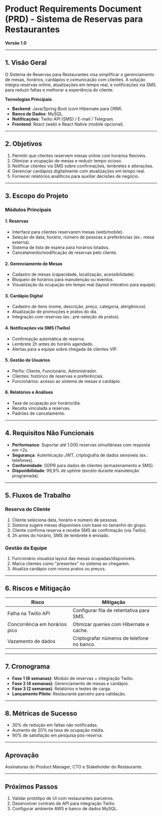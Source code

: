 # Product Requirements Document (PRD) - Sistema de Reservas para Restaurantes  
**Versão 1.0**  

---

## 1. Visão Geral  
O Sistema de Reservas para Restaurantes visa simplificar o gerenciamento de mesas, horários, cardápios e comunicação com clientes. A solução integra reservas online, atualizações em tempo real, e notificações via SMS para reduzir faltas e melhorar a experiência do cliente.  

**Tecnologias Principais**:  
- **Backend**: Java/Spring Boot (com Hibernate para ORM).  
- **Banco de Dados**: MySQL.  
- **Notificações**: Twilio API (SMS) / E-mail / Telegram.
- **Frontend**: React (web) e React Native (mobile opcional).  

---

## 2. Objetivos  
1. Permitir que clientes reservem mesas online com horários flexíveis.  
2. Otimizar a ocupação de mesas e reduzir tempo ocioso.  
3. Notificar clientes via SMS sobre confirmações, lembretes e alterações.  
4. Gerenciar cardápios digitalmente com atualizações em tempo real.  
5. Fornecer relatórios analíticos para auxiliar decisões de negócio.  

---

## 3. Escopo do Projeto  
### Módulos Principais  
#### **1. Reservas**  
- Interface para clientes reservarem mesas (web/mobile).  
- Seleção de data, horário, número de pessoas e preferências (ex.: mesa externa).  
- Sistema de lista de espera para horários lotados.  
- Cancelamento/modificação de reservas pelo cliente.  

#### **2. Gerenciamento de Mesas**  
- Cadastro de mesas (capacidade, localização, acessibilidade).  
- Bloqueio de horários para manutenção ou eventos.  
- Visualização da ocupação em tempo real (layout interativo para equipe).  

#### **3. Cardápio Digital**  
- Cadastro de itens (nome, descrição, preço, categoria, alergênicos).  
- Atualização de promoções e pratos do dia.  
- Integração com reservas (ex.: pré-seleção de pratos).  

#### **4. Notificações via SMS (Twilio)**  
- Confirmação automática de reserva.  
- Lembrete 2h antes do horário agendado.  
- Alertas para a equipe sobre chegada de clientes VIP.  

#### **5. Gestão de Usuários**  
- Perfis: Cliente, Funcionário, Administrador.  
- Clientes: histórico de reservas e preferências.  
- Funcionários: acesso ao sistema de mesas e cardápio.  

#### **6. Relatórios e Análises**  
- Taxa de ocupação por horário/dia.  
- Receita vinculada a reservas.  
- Padrões de cancelamento.  

---

## 4. Requisitos Não Funcionais  
- **Performance**: Suportar até 1.000 reservas simultâneas com resposta em <2s.  
- **Segurança**: Autenticação JWT, criptografia de dados sensíveis (ex.: telefones).  
- **Conformidade**: GDPR para dados de clientes (armazenamento e SMS).  
- **Disponibilidade**: 99,9% de uptime (exceto durante manutenção programada).  

---

## 5. Fluxos de Trabalho  
### **Reserva do Cliente**  
1. Cliente seleciona data, horário e número de pessoas.  
2. Sistema sugere mesas disponíveis com base no tamanho do grupo.  
3. Cliente confirma reserva e recebe SMS de confirmação (via Twilio).  
4. 2h antes do horário, SMS de lembrete é enviado.  

### **Gestão da Equipe**  
1. Funcionário visualiza layout das mesas ocupadas/disponíveis.  
2. Marca clientes como "presentes" no sistema ao chegarem.  
3. Atualiza cardápio com novos pratos ou preços.  

---

## 6. Riscos e Mitigação  
| **Risco**                     | **Mitigação**                                   |  
|-------------------------------|------------------------------------------------|  
| Falha na Twilio API           | Configurar fila de retentativa para SMS.       |  
| Concorrência em horários pico | Otimizar queries com Hibernate e cache.        |  
| Vazamento de dados            | Criptografar números de telefone no banco.     |  

---

## 7. Cronograma  
- **Fase 1 (6 semanas)**: Módulo de reservas + integração Twilio.  
- **Fase 2 (4 semanas)**: Gerenciamento de mesas e cardápio.  
- **Fase 3 (2 semanas)**: Relatórios e testes de carga.  
- **Lançamento Piloto**: Restaurante parceiro para validação.  

---

## 8. Métricas de Sucesso  
- 30% de redução em faltas não notificadas.  
- Aumento de 20% na taxa de ocupação média.  
- 90% de satisfação em pesquisa pós-reserva.  

---

## Aprovação  
Assinaturas do Product Manager, CTO e Stakeholder do Restaurante.  

--- 

## Próximos Passos  
1. Validar protótipo de UI com restaurantes parceiros.  
2. Desenvolver contrato de API para integração Twilio.  
3. Configurar ambiente AWS e banco de dados MySQL.  